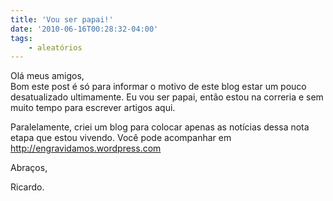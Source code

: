 ```yaml
---
title: 'Vou ser papai!'
date: '2010-06-16T00:28:32-04:00'
tags:
    - aleatórios
---
```


Olá meus amigos,  
Bom este post é só para informar o motivo de este blog estar um pouco desatualizado ultimamente. Eu vou ser papai, então estou na correria e sem muito tempo para escrever artigos aqui.

Paralelamente, criei um blog para colocar apenas as notícias dessa nota etapa que estou vivendo. Você pode acompanhar em <http://engravidamos.wordpress.com>

Abraços,

Ricardo.
